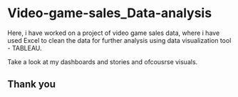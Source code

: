 # Video-game-sales_Data-analysis

<p> Here, i have worked on a project of video game sales data, where i have used Excel to clean the data for further analysis using data visualization tool - TABLEAU.</p> 
<p> Take a look at my dashboards and stories and ofcousrse visuals. </p>
<h2> Thank you </h2>
